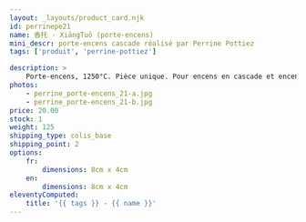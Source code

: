 ```yaml
---
layout: _layouts/product_card.njk
id: perrinepe21
name: 香托 - XiāngTuō (porte-encens)
mini_descr: porte-encens cascade réalisé par Perrine Pottiez
tags: ['produit', 'perrine-pottiez']

description: >
    Porte-encens, 1250°C. Pièce unique. Pour encens en cascade et encens normal
photos:
    - perrine_porte-encens_21-a.jpg
    - perrine_porte-encens_21-b.jpg
price: 20.00
stock: 1
weight: 125
shipping_type: colis_base
shipping_point: 2
options:
    fr:
        dimensions: 8cm x 4cm
    en:
        dimensions: 8cm x 4cm
eleventyComputed:
    title: '{{ tags }} - {{ name }}'
---
```

